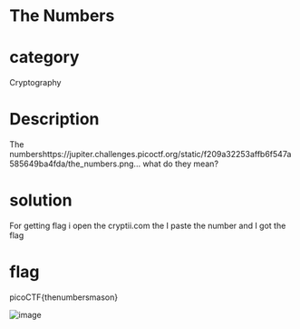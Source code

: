 # The Numbers
# category
Cryptography
# Description
The numbershttps://jupiter.challenges.picoctf.org/static/f209a32253affb6f547a585649ba4fda/the_numbers.png... what do they mean?
# solution
For getting flag i open the cryptii.com the I paste the number and I got the flag
# flag
picoCTF{thenumbersmason}

![image](https://user-images.githubusercontent.com/92683901/178092797-4956458c-cfa9-4f9f-bfc1-3ee6180349dc.png)
